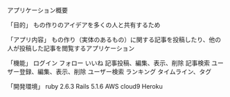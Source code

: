 アプリケーション概要

「目的」
もの作りのアイデアを多くの人と共有するため

「アプリ内容」
もの作り（実体のあるもの）に関する記事を投稿したり、他の人が投稿した記事を閲覧するアプリケーション

「機能」
ログイン
フォロー
いいね
記事投稿、編集、表示、削除
記事検索
ユーザー登録、編集、表示、削除
ユーザー検索
ランキング
タイムライン、タグ

「開発環境」
ruby 2.6.3
Rails 5.1.6
AWS cloud9
Heroku